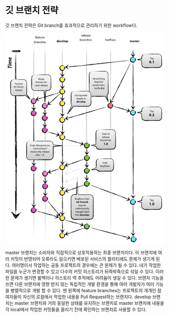 # 깃 브랜치 전략  
깃 브랜치 전략은 Git branch를 효과적으로 관리하기 위한 workflow다. 

![Git-Flow](image/git-flow.png)

master 브랜치는 소비자와 직접적으로 상호작용하는 최종 브랜치이다. 이 브랜치에 여러 커밋이 반영되어 오류라도 일으키면 배포된 서비스의 퀄리티에도 문제가 생기게 된다. 
여러명이서 작업하는 공동 프로젝트의 경우에는 큰 문제가 될 수 있다. 내가 작업한 파일을 누군가 변경할 수 있고 다수의 커밋 히스토리가 뒤죽박죽으로 섞일 수 있다. 
이러한 문제가 생기면 롤백이나 히스토리 역 추적에도 어려움이 생길 수 있다.  브랜치 기능을 쓰면 다른 브랜치에 영향 받지 않는 독립적인 개발 환경을 통해 여러 개발자가 여러 기능을 
병렬적으로 개발 할 수 있다. 
맨 왼쪽에 feature branches는 프로젝트의 개개인 참여자들이 자신의 로컬에서 작업한 내용을 Pull Request하는 브랜치다.
develop 브랜치는 master 브랜치와 거의 동일한 상태를 유지하는 브랜치로 master 브랜치에 내용을 각 local에서 작업한 커밋들을 올리기 전에 확인하는 브랜치로 사용할 수 있다.
